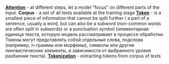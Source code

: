 **[Attention](https://lena-voita.github.io/nlp_course/seq2seq_and_attention.html#:~:text=Attention%3A%20A%20High%2DLevel%20View)** - at different steps, let a model "focus" on different parts of the input.
**Corpus** - a set of all texts available at the training stage
**[Token](https://huggingface.co/docs/transformers/v4.36.1/en/glossary#token)** - is a smallest piece of information that cannot be split further / a part of a sentence, usually a word, but can also be a subword (non-common words are often split in subwords) or a punctuation symbol (элементарная единица текста, которую модель рассматривает в процессе обработки. Токены могут представлять собой отдельные слова, подслова (например, n-граммы или морфемы), символы или другие лингвистические элементы, в зависимости от выбранного уровня разбиения текста).
**[Tokenization](https://huggingface.co/docs/transformers/tokenizer_summary)** - extracting tokens from corpus of texts